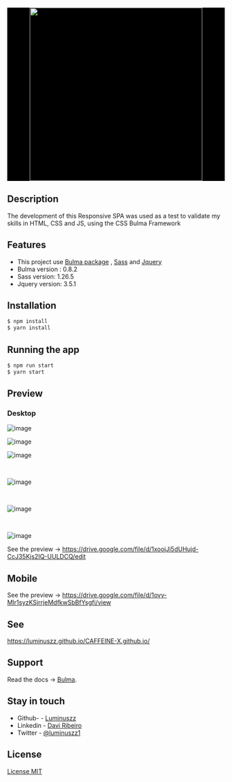<p align="center" style="background-color: black;" >
  <a target="blank"><img src="https://user-images.githubusercontent.com/48535259/81500779-beb74980-92aa-11ea-968f-551572c1ff74.png
" width="400" alt="" /></a>
</p>




## Description


   <p>
  The development of this Responsive SPA was used as a test to validate my skills in HTML, CSS and JS, using the CSS Bulma Framework
</p>


## Features

  - This project use  [Bulma package](https://bulma.io) , [Sass](https://sass-lang.com) and [Jquery](https://code.jquery.com/jquery/)
  - Bulma version :  0.8.2
  - Sass version: 1.26.5 
  - Jquery version: 3.5.1
  


## Installation


```bash
$ npm install
$ yarn install
```

## Running the app

```bash
$ npm run start
$ yarn start

```
## Preview

  ### Desktop

![image](https://user-images.githubusercontent.com/48535259/81498918-0683a400-929e-11ea-98a4-e092910efa87.png)


![image](https://user-images.githubusercontent.com/48535259/81498934-1ac7a100-929e-11ea-86f3-34a939f11fe4.png)


![image](https://user-images.githubusercontent.com/48535259/81498943-274bf980-929e-11ea-8806-706739515a60.png)

<br/>

![image](https://user-images.githubusercontent.com/48535259/81498951-3337bb80-929e-11ea-9195-6fbe48bc196a.png)

<br/>

![image](https://user-images.githubusercontent.com/48535259/81498959-4185d780-929e-11ea-9796-5b616d40e873.png)

<br/>

![image](https://user-images.githubusercontent.com/48535259/81498963-4ba7d600-929e-11ea-8eac-262ab2d719b2.png)


See the preview -> https://drive.google.com/file/d/1xoojJi5dUHujd-CcJ35Kjs2IQ-UULDCQ/edit

  ## Mobile
  
   See the preview ->  https://drive.google.com/file/d/1ovy-Mlr1syzKSjrrjeMdfkwSbBfYsgfi/view


## See
https://luminuszz.github.io/CAFFEINE-X.github.io/

## Support

  Read the docs -> [Bulma](https://bulma.io).
  
## Stay in touch

 - Github- - [Luminuszz](https://github.com/luminuszz)
 - Linkedin - [Davi Ribeiro](https://www.linkedin.com/in/davi-ribeiro-luminuszz)
 - Twitter - [@luminuszz1](https://twitter.com/luminuszz1)

## License

[License MIT]()
